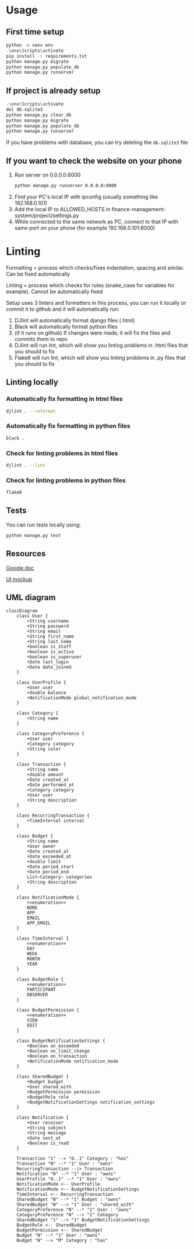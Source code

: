 # Usage

## First time setup
```bash
python -m venv env
.\env\Scripts\activate
pip install -r requirements.txt
python manage.py migrate
python manage.py populate_db
python manage.py runserver
```

## If project is already setup
```bash
.\env\Scripts\activate
del db.sqlite3
python manage.py clear_db
python manage.py migrate
python manage.py populate_db
python manage.py runserver
```

If you have problems with database, you can try deleting the ```db.sqlite3``` file

## If you want to check the website on your phone
1. Run server on 0.0.0.0:8000
    ```bash
    python manage.py runserver 0.0.0.0:8000
    ```
2. Find your PC's local IP with ipconfig (usually something like 192.168.0.101)
3. Add the local IP to ALLOWED_HOSTS in finance-management-system/project/settings.py
4. While connected to the same network as PC, connect to that IP with same port on your phone (for example 192.168.0.101:8000)

# Linting
Formatting = process which checks/fixes indentation, spacing and similar. Can be fixed automatically

Linting = process which checks for rules (snake_case for variables for example). Cannot be automatically fixed

Setup uses 3 linters and formatters in this process, you can run it locally or commit it to github and it will automatically run:

1. DJlint will automatically format django files (.html)
2. Black will automatically format python files
3. (if it runs on github) If changes were made, it will fix the files and commits them to repo
4. DJlint will run lint, which will show you linting problems in .html files that you should to fix
5. Flake8 will run lint, which will show you linting problems in .py files that you should to fix

## Linting locally

### Automatically fix formatting in html files
```bash
djlint . --reformat
```

### Automatically fix formatting in python files
```bash
black .
```

### Check for linting problems in html files
```bash
djlint . --lint
```

### Check for linting problems in python files
```bash
flake8
```

## Tests
You can run tests locally using:
```bash
python manage.py test
```

## Resources

[Google doc](https://docs.google.com/document/d/1CBFf9SYnnrxeE0lQ2UtjCQK5ZHMXkhcF/edit?usp=sharing&ouid=106305257367534443251&rtpof=true&sd=true)

[UI mockup](https://www.figma.com/design/eYu9ELOc3WdKGwBth3F1sO/Untitled?node-id=0-1&node-type=canvas)

## UML diagram

```mermaid
classDiagram
    class User {
        +String username
        +String password
        +String email
        +String first_name
        +String last_name
        +boolean is_staff
        +boolean is_active
        +boolean is_superuser
        +Date last_login
        +Date date_joined
    }

    class UserProfile {
        +User user
        +double balance
        +NotificationMode global_notification_mode 
    }
    
    class Category {
        +String name
    }
    
    class CategoryPreference {
        +User user
        +Category category
        +String color
    }

    class Transaction {
        +String name
        +double amount
        +Date created_at
        +Date performed_at
        +Category category
        +User user
        +String description
    }
    
    class RecurringTransaction {
        +TimeInterval interval
    }
    
    class Budget {
        +String name
        +User owner
        +Date created_at
        +Date exceeded_at
        +double limit
        +Date period_start
        +Date period_end
        List~Category~ categories
        +String description
    }
    
    class NotificationMode {
        <<enumeration>>
        NONE
        APP
        EMAIL
        APP_EMAIL
    }
    
    class TimeInterval {
        <<enumeration>>
        DAY
        WEEK
        MONTH
        YEAR
    }
    
    class BudgetRole {
        <<enumeration>>
        PARTICIPANT
        OBSERVER
    }
    
    class BudgetPermission {
        <<enumeration>>
        VIEW
        EDIT
    }
    
    class BudgetNotificationSettings {
        +Boolean on_exceeded
        +Boolean on_limit_change
        +Boolean on_transaction
        +NotificationMode notification_mode 
    }
    
    class SharedBudget {
        +Budget budget
        +User shared_with
        +BudgetPermission permission
        +BudgetRole role
        +BudgetNotificationSettings notification_settings
    }
    
    class Notification {
        +User receiver
        +String subject
        +String message
        +Date sent_at
        +Boolean is_read
    }

    Transaction "1" --> "0..1" Category : "has"
    Transaction "N" --* "1" User : "owns"
    RecurringTransaction --|> Transaction
    Notification "N" --* "1" User : "owns"
    UserProfile "0..1" --* "1" User : "owns"
    NotificationMode <-- UserProfile
    NotificationMode <-- BudgetNotificationSettings
    TimeInterval <-- RecurringTransaction
    SharedBudget "N" --* "1" Budget : "owns"
    SharedBudget "N" --> "1" User : "shared_with"
    CategoryPreference "N" --* "1" User : "owns"
    CategoryPreference "N" --> "1" Category
    SharedBudget "1" --> "1" BudgetNotificationSettings
    BudgetRole <-- SharedBudget
    BudgetPermission <-- SharedBudget
    Budget "N" --* "1" User : "owns"
    Budget "N" --> "M" Category : "has"
```
